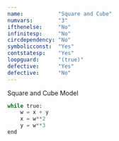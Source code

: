 ```yaml
---
name:           "Square and Cube"
numvars:        "3"
ifthenelse:     "No"
infinitesp:     "No"
circdependency: "No"
symbolicconst:  "Yes"
contstatesp:    "Yes"
loopguard:      "(true)"
defective:      "Yes"
defective:      "No"
---
```


Square and Cube Model

```python
while true:
    w = x + y
    x = w**2
    y = w**3
end
```
